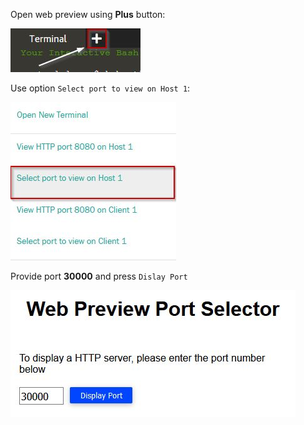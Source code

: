 Open web preview using **Plus** button:

![](assets/step2a.jpg)

Use option `Select port to view on Host 1`:

![](assets/step2b.jpg)

Provide port **30000** and press `Dislay Port`

![](assets/step2c.jpg)